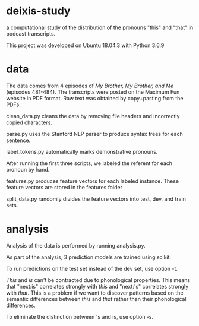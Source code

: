 # deixis-study
a computational study of the distribution of the pronouns "this" and "that" in podcast transcripts.

This project was developed on Ubuntu 18.04.3 with Python 3.6.9

# data
The data comes from 4 episodes of _My Brother, My Brother, and Me_ (episodes 481-484). The transcripts were posted on the Maximum Fun website in PDF format. Raw text was obtained by copy+pasting from the PDFs.

clean\_data.py cleans the data by removing file headers and incorrectly copied characters.

parse.py uses the Stanford NLP parser to produce syntax trees for each sentence.

label\_tokens.py automatically marks demonstrative pronouns.

After running the first three scripts, we labeled the referent for each pronoun by hand.

features.py produces feature vectors for each labeled instance. These feature vectors are stored in the features folder

split\_data.py randomly divides the feature vectors into test, dev, and train sets.

# analysis

Analysis of the data is performed by running analysis.py.

As part of the analysis, 3 prediction models are trained using scikit.

To run predictions on the test set instead of the dev set, use option -t.

_This_ and _is_ can't be contracted due to phonological properties. This means that "next:is" correlates strongly with _this_ and "next:'s" correlates strongly with _that_. This is a problem if we want to discover patterns based on the semantic differences between _this_ and _that_ rather than their phonological differences.

To eliminate the distinction between 's and is, use option -s.

